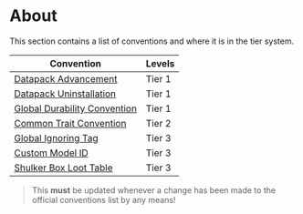 # About

This section contains a list of conventions and where it is in the tier system.

|Convention|Levels|
|----------|------|
|[Datapack Advancement](https://mc-datapacks.github.io/en/conventions/datapack_advancement.html)|Tier 1|
|[Datapack Uninstallation](https://mc-datapacks.github.io/en/conventions/datapack_uninstallation.html)|Tier 1|
|[Global Durability Convention](https://mc-datapacks.github.io/en/conventions/global_durability.html)|Tier 1|
|[Common Trait Convention](https://mc-datapacks.github.io/en/conventions/common_trait.html)|Tier 2|
|[Global Ignoring Tag](https://mc-datapacks.github.io/en/conventions/global_ignoring_tag.html)|Tier 3|
|[Custom Model ID](https://mc-datapacks.github.io/en/conventions/custom_model_id.html)|Tier 3|
|[Shulker Box Loot Table](https://mc-datapacks.github.io/en/conventions/shulker_box_loot_table.html)|Tier 3|

> This **must** be updated whenever a change has been made to the official conventions list by any means!
